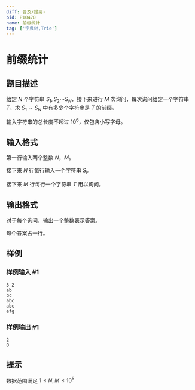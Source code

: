 ```yaml
---
diff: 普及/提高-
pid: P10470
name: 前缀统计
tag: ['字典树,Trie']
---
```

# 前缀统计
## 题目描述

给定 $N$ 个字符串 $S_1,S_2\cdots S_N$，接下来进行 $M$ 次询问，每次询问给定一个字符串 $T$，求 $S_1 \sim S_N$ 中有多少个字符串是 $T$ 的前缀。

输入字符串的总长度不超过 $10^6$，仅包含小写字母。
## 输入格式

第一行输入两个整数 $N，M$。

接下来 $N$ 行每行输入一个字符串 $S_i$。

接下来 $M$ 行每行一个字符串 $T$ 用以询问。
## 输出格式

对于每个询问，输出一个整数表示答案。

每个答案占一行。
## 样例

### 样例输入 #1
```
3 2
ab
bc
abc
abc
efg
```
### 样例输出 #1
```
2
0
```
## 提示

数据范围满足 $1 \le N,M \le 10^5$
